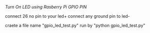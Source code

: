 *Turn On LED using Rasberry Pi GPIO PIN*

connect 26 no pin to your led+
connect any ground pin to led-

craete a file name "gpio_led_test.py"
run by "python gpio_led_test.py"
